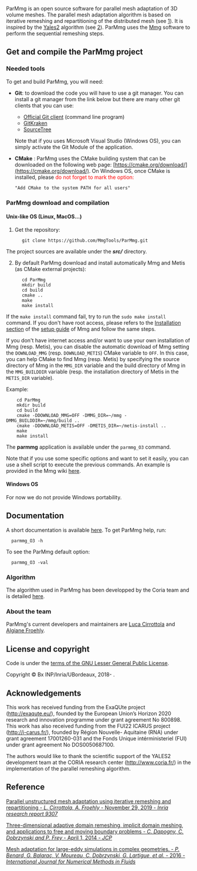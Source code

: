 
ParMmg is an open source software for parallel mesh adaptation of 3D volume meshes.
The parallel mesh adaptation algorithm is based on iterative remeshing and repartitioning of the distributed mesh (see [1](https://hal.inria.fr/hal-02386837)). It is inspired by the [Yales2](https://www.coria-cfd.fr/index.php/YALES2) algorithm (see [2](https://onlinelibrary.wiley.com/doi/abs/10.1002/fld.4204)).
ParMmg uses the [Mmg](http://mmgtools.org) software to perform the sequential remeshing steps.

## Get and compile the ParMmg project
### Needed tools
To get and build ParMmg, you will need:
 * **Git**: to download the code you will have to use a git manager. You can install a git manager from the link below but there are many other git clients that you can use:
    * [Official Git client](https://git-scm.com/download) (command line program)
    * [GitKraken](https://www.gitkraken.com/)
    * [SourceTree](https://www.sourcetreeapp.com/)  

    Note that if you uses Microsoft Visual Studio (Windows OS), you can simply activate the Git Module of the application.

  * **CMake** : ParMmg uses the CMake building system that can be downloaded on the
    following web page:
    [https://cmake.org/download/](https://cmake.org/download/). On Windows OS,
    once CMake is installed, please <span style="color:red"> do not forget to
    mark the option: 
    ```
    "Add CMake to the system PATH for all users"
    ```
    </span>  

### ParMmg download and compilation
#### Unix-like OS (Linux, MacOS...)

  1. Get the repository:  
```Shell
      git clone https://github.com/MmgTools/ParMmg.git
```

  The project sources are available under the **_src/_** directory.

  2. By default ParMmg download and install automatically Mmg and Metis (as CMake external projects):
```Shell
      cd ParMmg  
      mkdir build  
      cd build  
      cmake ..  
      make  
      make install
```
  If the `make install` command fail, try to run the `sudo make install` command.
  If you don't have root access, please refers to the [Installation section](https://github.com/MmgTools/Mmg/wiki/Setup-guide#iii-installation) of the [setup guide](https://github.com/MmgTools/Mmg/wiki/Setup-guide#setup-guide) of Mmg and follow the same steps.

  If you don't have internet access and/or want to use your own installation of
  Mmg (resp. Metis), you can disable the automatic download of Mmg setting the
  `DOWNLOAD_MMG` (resp. `DOWNLOAD_METIS`) CMake variable to `OFF`. In this case,
  you can help CMake to find Mmg (resp. Metis) by specifying the source
  directory of Mmg in the `MMG_DIR` variable and the build directory of Mmg in
  the `MMG_BUILDDIR` variable (resp. the installation directory of Metis in the
  `METIS_DIR` variable).
  
  Example:
  ```Shell
      cd ParMmg  
      mkdir build  
      cd build  
      cmake -DDOWNLOAD_MMG=OFF -DMMG_DIR=~/mmg -DMMG_BUILDDIR=~/mmg/build ..  
      cmake -DDOWNLOAD_METIS=OFF -DMETIS_DIR=~/metis-install ..  
      make  
      make install
```

  The **parmmg** application is available under the `parmmg_O3` command.

Note that if you use some specific options and want to set it easily, you can use a shell script to execute the previous commands. An example is provided in the Mmg wiki [here](https://github.com/MmgTools/mmg/wiki/Configure-script-for-CMake-(UNIX-like-OS)).

#### Windows OS
For now we do not provide Windows portability.

## Documentation
A short documentation is available [here](https://github.com/MmgTools/ParMmg/wiki#user-guide).
To get ParMmg help, run:
```Shell
  parmmg_O3 -h
```
To see the ParMmg default option:
```Shell
  parmmg_O3 -val
```

### Algorithm
The algorithm used in ParMmg has been developped by the Coria team and is detailed [here](https://onlinelibrary.wiley.com/doi/abs/10.1002/fld.4204).

### About the team
ParMmg's current developers and maintainers are [Luca Cirrottola](mailto:luca.cirrottola@inria.fr) and [Algiane Froehly](mailto:algiane.froehly@inria.fr).

## License and copyright
Code is under the [terms of the GNU Lesser General Public License](https://raw.githubusercontent.com/MmgTools/mmg/master/LICENSE).

Copyright © Bx INP/Inria/UBordeaux, 2018- .

## Acknowledgements
This work has received funding from the ExaQUte project (http://exaqute.eu/), founded by the European Union’s Horizon 2020 research and innovation programme under grant agreement No 800898.
This work has also received funding from the FUI22 ICARUS project (http://i-carus.fr/), founded by Région Nouvelle- Aquitaine (RNA) under grant agreement 17001260-031 and the Fonds Unique intérministeriel (FUI) under grant agreement No DOS0050687100.

The authors would like to thank the scientific support of the YALES2 development team at the CORIA research center (http://www.coria.fr/) in the implementation of the parallel remeshing algorithm.

## Reference

[Parallel unstructured mesh adaptation using iterative remeshing and repartitioning - _L. Cirrottola, A. Froehly_ - November 29, 2019 - _Inria research report 9307_](https://hal.inria.fr/hal-02386837)


[Three-dimensional adaptive domain remeshing, implicit domain meshing, and applications to free and moving boundary problems - _C. Dapogny, C. Dobrzynski and P. Frey_ - April 1, 2014 - _JCP_](http://www.sciencedirect.com/science/article/pii/S0021999114000266)


[Mesh adaptation for large-eddy simulations in complex geometries. - _P. Benard, G. Balarac, V. Moureau, C. Dobrzynski, G. Lartigue, et al._ - 2016 - _International Journal for Numerical Methods in Fluids_](https://onlinelibrary.wiley.com/doi/abs/10.1002/fld.4204)
